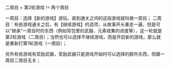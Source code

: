 二周目 = 第2轮游戏 != 两个周目

一周目：选择【新的游戏】游玩，直到通关之间的这段游戏就叫做一周目；
二周目：有些游戏通关之后，有【继续游戏】的选项，从故事开头重走一遍，但是可以“继承”一周目时的东西（例如背包里的武器、元素收集的进度等），这一轮就是第2轮游戏（二周目）；当然也可以选择不继续游戏，而是开启新的游戏，那么就是重新打第1轮游戏（一周目）；

另外有些游戏有奖励武器，奖励武器只是游戏开始时可以选择的额外东西，但跟一周目二周目无关；